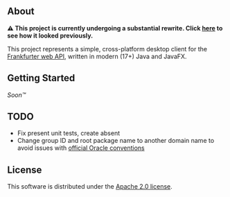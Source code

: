 ## About
**:warning: This project is currently undergoing a substantial rewrite. Click
[here](https://github.com/altoukhov-max/frankfurter-desktop/tree/02c04a2197c8ebe7ac7a4251458bea891df7e999) to see how it
looked previously.**

This project represents a simple, cross-platform desktop client for the [Frankfurter web API](https://github.com/hakanensari/frankfurter),
written in modern (17+) Java and JavaFX.

## Getting Started
*Soon™*

## TODO
- Fix present unit tests, create absent
- Change group ID and root package name to another domain name to avoid issues with
  [official Oracle conventions](https://docs.oracle.com/javase/tutorial/java/package/namingpkgs.html)

## License
This software is distributed under the [Apache 2.0 license](./LICENSE).
